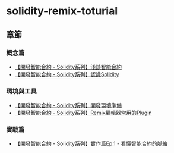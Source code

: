 # solidity-remix-toturial

## 章節

### 概念篇
- [【開發智能合約 - Solidity系列】淺談智能合約](https://medium.com/willhanchen/%E9%96%8B%E7%99%BC%E6%99%BA%E8%83%BD%E5%90%88%E7%B4%84-solidity%E7%B3%BB%E5%88%97-%E6%B7%BA%E8%AB%87%E6%99%BA%E8%83%BD%E5%90%88%E7%B4%84-4f7c510a7d3a)
- [【開發智能合約 - Solidity系列】認識Solidity](https://medium.com/willhanchen/%E9%96%8B%E7%99%BC%E6%99%BA%E8%83%BD%E5%90%88%E7%B4%84-solidity%E7%B3%BB%E5%88%97-%E8%AA%8D%E8%AD%98solidity-6e5677871d0f)

### 環境與工具
- [【開發智能合約 - Solidity系列】開發環境準備](https://medium.com/willhanchen/%E9%96%8B%E7%99%BC%E6%99%BA%E8%83%BD%E5%90%88%E7%B4%84-solidity%E7%B3%BB%E5%88%97-%E9%96%8B%E7%99%BC%E7%92%B0%E5%A2%83%E6%BA%96%E5%82%99-a3730f8dc88b)
- [【開發智能合約 - Solidity系列】Remix編輯器常用的Plugin](https://medium.com/willhanchen/%E9%96%8B%E7%99%BC%E6%99%BA%E8%83%BD%E5%90%88%E7%B4%84-solidity%E7%B3%BB%E5%88%97-remix%E7%B7%A8%E8%BC%AF%E5%99%A8%E5%B8%B8%E7%94%A8%E7%9A%84plugin-7ea454d98809)

### 實戰篇
- 【開發智能合約 - Solidity系列】實作篇Ep.1 - 看懂智能合約的脈絡